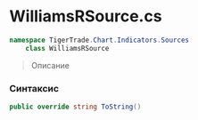 
# WilliamsRSource.cs
```csharp
namespace TigerTrade.Chart.Indicators.Sources  
    class WilliamsRSource
```

> Описание

### Синтаксис
```csharp
public override string ToString()
```
